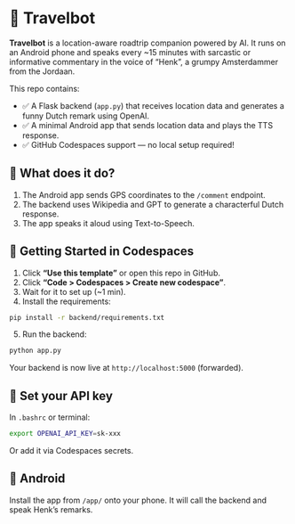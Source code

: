# 🚗 Travelbot

**Travelbot** is a location-aware roadtrip companion powered by AI. It runs on an Android phone and speaks every ~15 minutes with sarcastic or informative commentary in the voice of “Henk”, a grumpy Amsterdammer from the Jordaan.

This repo contains:
- ✅ A Flask backend (`app.py`) that receives location data and generates a funny Dutch remark using OpenAI.
- ✅ A minimal Android app that sends location data and plays the TTS response.
- ✅ GitHub Codespaces support — no local setup required!

## 🧠 What does it do?

1. The Android app sends GPS coordinates to the `/comment` endpoint.
2. The backend uses Wikipedia and GPT to generate a characterful Dutch response.
3. The app speaks it aloud using Text-to-Speech.

## 🚀 Getting Started in Codespaces

1. Click **“Use this template”** or open this repo in GitHub.
2. Click **“Code > Codespaces > Create new codespace”**.
3. Wait for it to set up (~1 min).
4. Install the requirements:

```bash
pip install -r backend/requirements.txt
```

5. Run the backend:

```bash
python app.py
```

Your backend is now live at `http://localhost:5000` (forwarded).

## 🔑 Set your API key

In `.bashrc` or terminal:

```bash
export OPENAI_API_KEY=sk-xxx
```

Or add it via Codespaces secrets.

## 📱 Android

Install the app from `/app/` onto your phone. It will call the backend and speak Henk’s remarks.